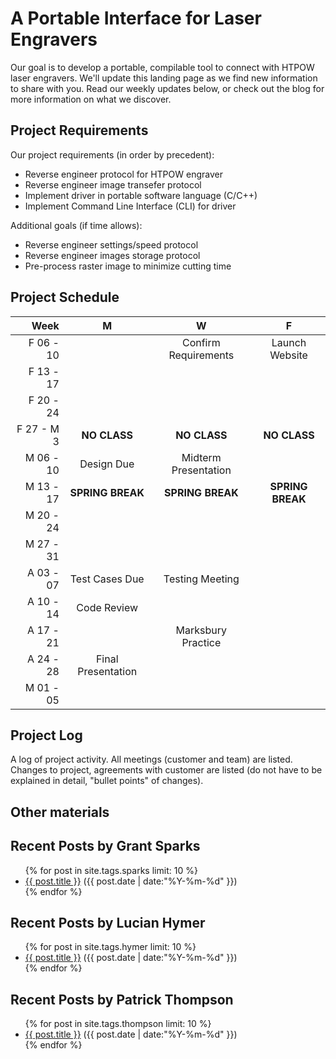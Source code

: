 # A Portable Interface for Laser Engravers #

Our goal is to develop a portable, compilable tool to connect with HTPOW laser engravers. We'll update this landing page as we find new information to share with you. Read our weekly updates below, or check out the blog <!--- TODO --> for more information on what we discover.

## Project Requirements ##

Our project requirements (in order by precedent):

* Reverse engineer protocol for HTPOW engraver
* Reverse engineer image transefer protocol
* Implement driver in portable software language (C/C++)
* Implement Command Line Interface (CLI) for driver

Additional goals (if time allows):

* Reverse engineer settings/speed protocol
* Reverse engineer images storage protocol
* Pre-process raster image to minimize cutting time

## Project Schedule ##

|Week| M | W | F |
|---:|:-:|:-:|:-:|
|F 06 - 10| | Confirm Requirements | Launch Website |
|F 13 - 17| | | |
|F 20 - 24| | | |
|F 27 - M 3| **NO CLASS** | **NO CLASS** | **NO CLASS** |
|M 06 - 10| Design Due | Midterm Presentation | |
|M 13 - 17|**SPRING BREAK** | **SPRING BREAK** | **SPRING BREAK** |
|M 20 - 24| | | |
|M 27 - 31| | | |
|A 03 - 07| Test Cases Due | Testing Meeting | |
|A 10 - 14| Code Review | | |
|A 17 - 21| | Marksbury Practice | |
|A 24 - 28| Final Presentation | | |
|M 01 - 05| | | |

## Project Log ##
<!-- TODO -->

A log of project activity. All meetings (customer and team) are listed. Changes to project, agreements with customer are listed (do not have to be explained in detail, "bullet points" of changes).

## Other materials ##

<!-- TODO -->

## Recent Posts by Grant Sparks ##
<ul class="posts">
{% for post in site.tags.sparks limit: 10 %}
  <div class="post_info">
    <li>
         <a href="{{ post.url }}">{{ post.title }}</a>
         <span>({{ post.date | date:"%Y-%m-%d" }})</span>
    </li>
    </div>
  {% endfor %}
</ul>

## Recent Posts by Lucian Hymer ##
<ul class="posts">
{% for post in site.tags.hymer limit: 10 %}
  <div class="post_info">
    <li>
         <a href="{{ post.url }}">{{ post.title }}</a>
         <span>({{ post.date | date:"%Y-%m-%d" }})</span>
    </li>
    </div>
  {% endfor %}
</ul>

## Recent Posts by Patrick Thompson ##
<ul class="posts">
{% for post in site.tags.thompson limit: 10 %}
  <div class="post_info">
    <li>
         <a href="{{ post.url }}">{{ post.title }}</a>
         <span>({{ post.date | date:"%Y-%m-%d" }})</span>
    </li>
    </div>
  {% endfor %}
</ul>
